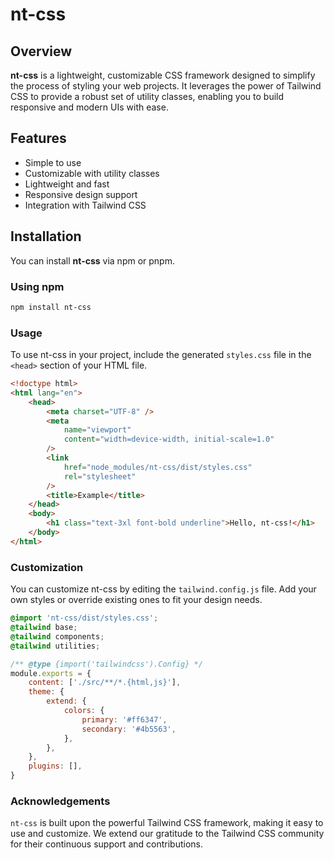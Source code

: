 # nt-css

## Overview

**nt-css** is a lightweight, customizable CSS framework designed to simplify the process of styling your web projects. It leverages the power of Tailwind CSS to provide a robust set of utility classes, enabling you to build responsive and modern UIs with ease.

## Features

-   Simple to use
-   Customizable with utility classes
-   Lightweight and fast
-   Responsive design support
-   Integration with Tailwind CSS

## Installation

You can install **nt-css** via npm or pnpm.

### Using npm

```sh
npm install nt-css
```

### Usage

To use nt-css in your project, include the generated `styles.css` file in the `<head>` section of your HTML file.

```html
<!doctype html>
<html lang="en">
    <head>
        <meta charset="UTF-8" />
        <meta
            name="viewport"
            content="width=device-width, initial-scale=1.0"
        />
        <link
            href="node_modules/nt-css/dist/styles.css"
            rel="stylesheet"
        />
        <title>Example</title>
    </head>
    <body>
        <h1 class="text-3xl font-bold underline">Hello, nt-css!</h1>
    </body>
</html>
```

### Customization

You can customize nt-css by editing the `tailwind.config.js` file. Add your own styles or override existing ones to fit your design needs.

```css
@import 'nt-css/dist/styles.css';
@tailwind base;
@tailwind components;
@tailwind utilities;
```

```js
/** @type {import('tailwindcss').Config} */
module.exports = {
    content: ['./src/**/*.{html,js}'],
    theme: {
        extend: {
            colors: {
                primary: '#ff6347',
                secondary: '#4b5563',
            },
        },
    },
    plugins: [],
}
```

### Acknowledgements

`nt-css` is built upon the powerful Tailwind CSS framework, making it easy to use and customize. We extend our gratitude to the Tailwind CSS community for their continuous support and contributions.
